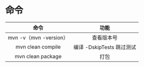 # 命令

|命令                    |功能         |
|:-:                     |:-:          |
| mvn -v（mvn -version） |查看版本号    |
| mvn clean compile      |编译  -DskipTests 跳过测试  |
| mvn clean package      |打包          |
